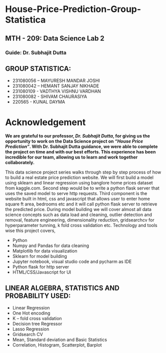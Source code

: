 # House-Price-Prediction-Group-Statistica
## MTH - 209: Data Science Lab 2

### Guide: Dr. Subhajit Dutta 
 
 ## GROUP STATISTICA: 
- 231080056 – MAYURESH MANDAR JOSHI
- 231080042 – HEMANT SANJAY NIKHADE
- 231080109 - VADTHYA VISHNU VARDHAN
- 231080082 - SHIVAM CHAURASIYA
- 220565    - KUNAL DAYMA
                
# Acknowledgement
**We are grateful to our professor, ***Dr. Subhajit Dutta***, for giving us the opportunity to work on the Data Science project on ***“House Price Prediction”***. With Dr. Subhajit Dutta guidance, we were able to complete the project on time and with our best efforts. This experience has been incredible for our team, allowing us to learn and work together collaborately.**

This data science project series walks through step by step process of how to build a real estate price prediction website. We will first build a model using sklearn and linear regression using banglore home prices dataset from kaggle.com. Second step would be to write a python flask server that uses the saved model to serve http requests. Third component is the website built in html, css and javascript that allows user to enter home square ft area, bedrooms etc and it will call python flask server to retrieve the predicted price. During model building we will cover almost all data science concepts such as data load and cleaning, outlier detection and removal, feature engineering, dimensionality reduction, gridsearchcv for hyperparameter tunning, k fold cross validation etc. Technology and tools wise this project covers,

- Python
- Numpy and Pandas for data cleaning
- Matplotlib for data visualization
- Sklearn for model building
- Jupyter notebook, visual studio code and pycharm as IDE
- Python flask for http server
- HTML/CSS/Javascript for UI

## LINEAR ALGEBRA, STATISTICS AND PROBABILITY USED:
- Linear Regression
- One Hot encoding 
-	K – fold cross validation
-	Decision tree Regressor
-	Lasso Regression
-	Gridsearch CV
-	Mean, Standard deviation and Basic Statistics
-	Correlation, Histogram, Scatterplot, Barplot

